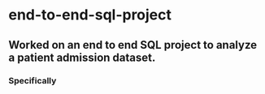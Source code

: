 # end-to-end-sql-project
## Worked on an end to end SQL project to analyze a patient admission dataset. 
### Specifically
